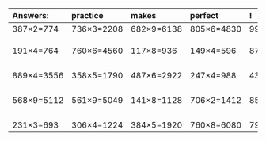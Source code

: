 | Answers: | practice | makes | perfect | ! |
| :--- | :--- | :--- | :--- | :--- |
| 387×2=774 | 736×3=2208 | 682×9=6138 | 805×6=4830 | 999×9=8991 | 
|   |   |   |   |   | 
|   |   |   |   |   | 
|   |   |   |   |   | 
| 191×4=764 | 760×6=4560 | 117×8=936 | 149×4=596 | 870×9=7830 | 
|   |   |   |   |   | 
|   |   |   |   |   | 
|   |   |   |   |   | 
|   |   |   |   |   | 
| 889×4=3556 | 358×5=1790 | 487×6=2922 | 247×4=988 | 431×7=3017 | 
|   |   |   |   |   | 
|   |   |   |   |   | 
|   |   |   |   |   | 
|   |   |   |   |   | 
| 568×9=5112 | 561×9=5049 | 141×8=1128 | 706×2=1412 | 858×8=6864 | 
|   |   |   |   |   | 
|   |   |   |   |   | 
|   |   |   |   |   | 
|   |   |   |   |   | 
| 231×3=693 | 306×4=1224 | 384×5=1920 | 760×8=6080 | 794×3=2382 | 
